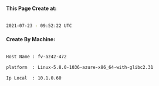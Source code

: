 
   
#### This Page Create at:

```bash

2021-07-23 - 09:52:22 UTC

```

#### Create By Machine:

```bash

Host Name : fv-az42-472

platform  : Linux-5.8.0-1036-azure-x86_64-with-glibc2.31

Ip Local  : 10.1.0.60

```

